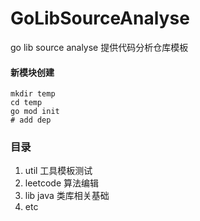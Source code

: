 # GoLibSourceAnalyse
go lib source analyse
提供代码分析仓库模板

#### 新模块创建
```shell
mkdir temp
cd temp
go mod init
# add dep
```

### 目录

1. util 工具模板测试
2. leetcode 算法编辑
3. lib java 类库相关基础
4. etc
